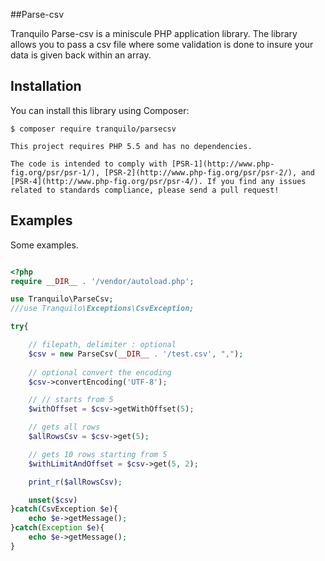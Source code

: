 ##Parse-csv

Tranquilo Parse-csv is a miniscule PHP application library. The library allows you to pass a csv file where some validation is done to insure your data is given back within an array. 

## Installation

You can install this library using Composer:

```console
$ composer require tranquilo/parsecsv

This project requires PHP 5.5 and has no dependencies.

The code is intended to comply with [PSR-1](http://www.php-fig.org/psr/psr-1/), [PSR-2](http://www.php-fig.org/psr/psr-2/), and [PSR-4](http://www.php-fig.org/psr/psr-4/). If you find any issues related to standards compliance, please send a pull request!

```

## Examples

Some examples.


```php

<?php
require __DIR__ . '/vendor/autoload.php';

use Tranquilo\ParseCsv;
///use Tranquilo\Exceptions\CsvException;

try{

	// filepath, delimiter : optional
	$csv = new ParseCsv(__DIR__ . '/test.csv', ","); 
	
	// optional convert the encoding
	$csv->convertEncoding('UTF-8');

	// // starts from 5 
	$withOffset = $csv->getWithOffset(5); 

	// gets all rows
	$allRowsCsv = $csv->get(5);

	// gets 10 rows starting from 5
	$withLimitAndOffset = $csv->get(5, 2);

	print_r($allRowsCsv);

	unset($csv)
}catch(CsvException $e){
	echo $e->getMessage();
}catch(Exception $e){
	echo $e->getMessage();
}




```